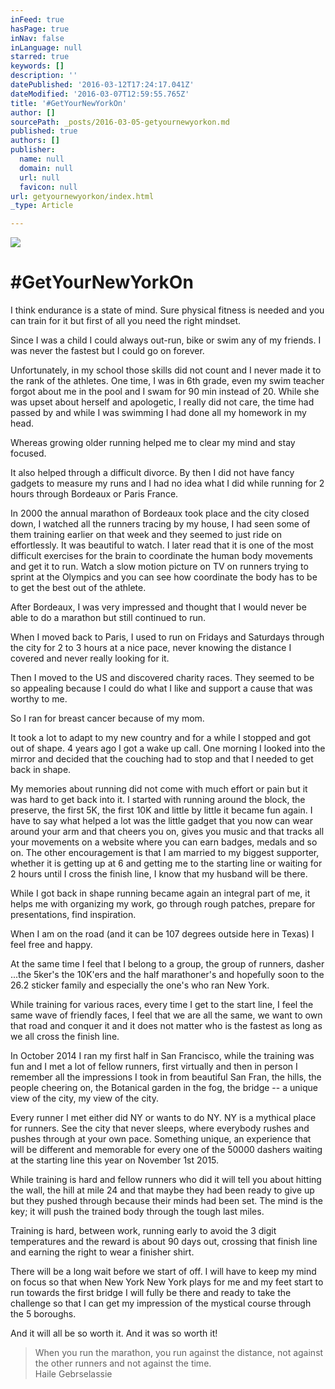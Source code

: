 ```yaml
---
inFeed: true
hasPage: true
inNav: false
inLanguage: null
starred: true
keywords: []
description: ''
datePublished: '2016-03-12T17:24:17.041Z'
dateModified: '2016-03-07T12:59:55.765Z'
title: '#GetYourNewYorkOn'
author: []
sourcePath: _posts/2016-03-05-getyournewyorkon.md
published: true
authors: []
publisher:
  name: null
  domain: null
  url: null
  favicon: null
url: getyournewyorkon/index.html
_type: Article

---
```

![](https://the-grid-user-content.s3-us-west-2.amazonaws.com/eaf32f4c-c127-4d6f-9a8d-40ebd8537a82.jpg)

# \#GetYourNewYorkOn

I think endurance is a state of mind. Sure physical fitness
is needed and you can train for it but first of all you need the right mindset.

Since I was a child I could always out-run, bike or swim any
of my friends. I was never the fastest but I could go on forever.

Unfortunately, in my school those skills did not count and I
never made it to the rank of the athletes. One time, I was in 6th grade, even
my swim teacher forgot about me in the pool and I swam for 90 min instead of
20\. While she was upset about herself and apologetic, I really did not care,
the time had passed by and while I was swimming I had done all my homework in
my head.

Whereas growing older running helped me to clear my mind and
stay focused.

It also helped through a difficult divorce. By then I did
not have fancy gadgets to measure my runs and I had no idea what I did while running
for 2 hours through Bordeaux or Paris France.

In 2000 the annual marathon of Bordeaux took place and the
city closed down, I watched all the runners tracing by my house, I had seen
some of them training earlier on that week and they seemed to just ride on
effortlessly. It was beautiful to watch. I later read that it is one of the
most difficult exercises for the brain to coordinate the human body movements
and get it to run. Watch a slow motion picture on TV on runners trying to
sprint at the Olympics and you can see how coordinate the body has to be to get
the best out of the athlete.

After Bordeaux, I was very impressed and thought that I
would never be able to do a marathon but still continued to run.

When I moved back to Paris, I used to run on Fridays and
Saturdays through the city for 2 to 3 hours at a nice pace, never knowing the
distance I covered and never really looking for it.

Then I moved to the US and discovered charity races. They
seemed to be so appealing because I could do what I like and support a cause
that was worthy to me.

So I ran for breast cancer because of my mom.

It took a lot to adapt to my new country and for a while I
stopped and got out of shape. 4 years ago I got a wake up call. One morning I
looked into the mirror and decided that the couching had to stop and that I
needed to get back in shape.

My memories about running did not come with much effort or
pain but it was hard to get back into it. I started with running around the
block, the preserve, the first 5K, the first 10K and little by little it became
fun again. I have to say what helped a lot was the little gadget that you now
can wear around your arm and that cheers you on, gives you music and that
tracks all your movements on a website where you can earn badges, medals and so
on. The other encouragement is that I am married to my biggest supporter,
whether it is getting up at 6 and getting me to the starting line or waiting
for 2 hours until I cross the finish line, I know that my husband will be
there.

While I got back in shape running became again an integral
part of me, it helps me with organizing my work, go through rough patches,
prepare for presentations, find inspiration.

When I am on the road (and it can be 107 degrees outside
here in Texas) I feel free and happy.

At the same time I feel that I belong to a group, the group
of runners, dasher ...the 5ker's the 10K'ers and the half marathoner's and
hopefully soon to the 26.2 sticker family and especially the one's who ran New
York.

While training for various races, every time I get to the
start line, I feel the same wave of friendly faces, I feel that we are all the
same, we want to own that road and conquer it and it does not matter who is the
fastest as long as we all cross the finish line.

In October 2014 I ran my first half in San Francisco, while
the training was fun and I met a lot of fellow runners, first virtually and
then in person I remember all the impressions I took in from beautiful San
Fran, the hills, the people cheering on, the Botanical garden in the fog, the
bridge -- a unique view of the city, my view of the city.

Every runner I met either did NY or wants to do NY. NY is a
mythical place for runners. See the city that never sleeps, where everybody
rushes and pushes through at your own pace. Something unique, an experience
that will be different and memorable for every one of the 50000 dashers waiting
at the starting line this year on November 1st 2015\.

While training is hard and fellow runners who did it will
tell you about hitting the wall, the hill at mile 24 and that maybe they had
been ready to give up but they pushed through because their minds had been set.
The mind is the key; it will push the trained body through the tough last
miles.

Training is hard, between work, running early to avoid the 3
digit temperatures and the reward is about 90 days out, crossing that finish
line and earning the right to wear a finisher shirt.

There will be a long wait before we start of off. I will
have to keep my mind on focus so that when New York New York plays for me and
my feet start to run towards the first bridge I will fully be there and ready
to take the challenge so that I can get my impression of the mystical course
through the 5 boroughs.

And it will all be so worth it. And it was so worth it!

> When you run the marathon, you run against the distance, not against the other runners and not against the time.   
> Haile Gebrselassie